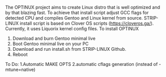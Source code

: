 The OPTINUX project aims to create Linux distro that is well optimized and by that blazing fast. To achieve that install script adjust GCC flags for detected CPU and compiles Gentoo and Linux kernel from source. STRIP-LINUX install script is based on Clover OS scripts (https://cloveros.ga/). Currently, it uses Liquorix kernel config files.
To install OPTINUX
1. Download and burn Gentoo minimal live
2. Boot  Gentoo minimal live on your PC
3. Download and run install.sh from STRIP-LINUX Github.
4. Reboot

To Do:
1.Automatic MAKE OPTS
2.automatic cflags generation (instead of -mtune=native)
